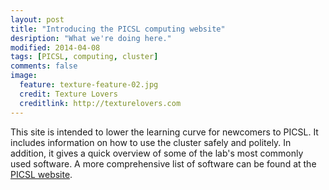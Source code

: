 ```yaml
---
layout: post
title: "Introducing the PICSL computing website"
desription: "What we're doing here."
modified: 2014-04-08
tags: [PICSL, computing, cluster]
comments: false
image:
  feature: texture-feature-02.jpg
  credit: Texture Lovers
  creditlink: http://texturelovers.com
---
```


This site is intended to lower the learning curve for newcomers to PICSL.  It includes information on how to use the cluster safely and politely.  In addition, it gives a quick overview of some of the lab's most commonly used software.  A more comprehensive list of software can be found at the [PICSL website](http://picsl.upenn.edu/tag/software/). 

